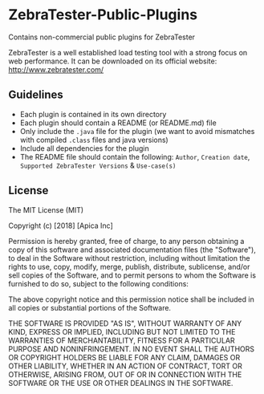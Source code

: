 # ZebraTester-Public-Plugins

Contains non-commercial public plugins for ZebraTester

ZebraTester is a well established load testing tool with a strong focus on web performance. 
It can be downloaded on its official website: http://www.zebratester.com/

## Guidelines 

* Each plugin is contained in its own directory 
* Each plugin should contain a README (or README.md) file
* Only include the `.java` file for the plugin (we want to avoid mismatches with compiled `.class` files and java versions)
* Include all dependencies for the plugin
* The README file should contain the following: `Author`, `Creation date`, `Supported ZebraTester Versions` & `Use-case(s)`

## License 

The MIT License (MIT)

Copyright (c) [2018] [Apica Inc]

Permission is hereby granted, free of charge, to any person obtaining a copy
of this software and associated documentation files (the "Software"), to deal
in the Software without restriction, including without limitation the rights
to use, copy, modify, merge, publish, distribute, sublicense, and/or sell
copies of the Software, and to permit persons to whom the Software is
furnished to do so, subject to the following conditions:

The above copyright notice and this permission notice shall be included in all
copies or substantial portions of the Software.

THE SOFTWARE IS PROVIDED "AS IS", WITHOUT WARRANTY OF ANY KIND, EXPRESS OR
IMPLIED, INCLUDING BUT NOT LIMITED TO THE WARRANTIES OF MERCHANTABILITY,
FITNESS FOR A PARTICULAR PURPOSE AND NONINFRINGEMENT. IN NO EVENT SHALL THE
AUTHORS OR COPYRIGHT HOLDERS BE LIABLE FOR ANY CLAIM, DAMAGES OR OTHER
LIABILITY, WHETHER IN AN ACTION OF CONTRACT, TORT OR OTHERWISE, ARISING FROM,
OUT OF OR IN CONNECTION WITH THE SOFTWARE OR THE USE OR OTHER DEALINGS IN THE
SOFTWARE.

